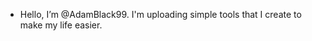 - Hello, I’m @AdamBlack99. I'm uploading simple tools that I create to make my life easier. 


<!---
AdamBlack99/AdamBlack99 is a ✨ special ✨ repository because its `README.md` (this file) appears on your GitHub profile.
You can click the Preview link to take a look at your changes.
--->
